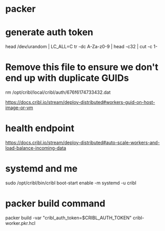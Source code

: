# packer

# generate auth token

head /dev/urandom | LC_ALL=C tr -dc A-Za-z0-9 | head -c32 | cut -c 1-



# Remove this file to ensure we don't end up with duplicate GUIDs

rm /opt/cribl/local/cribl/auth/676f6174733432.dat

https://docs.cribl.io/stream/deploy-distributed#workers-guid-on-host-image-or-vm



# health endpoint

https://docs.cribl.io/stream/deploy-distributed#auto-scale-workers-and-load-balance-incoming-data 


# systemd and me 

sudo /opt/cribl/bin/cribl boot-start enable -m systemd -u cribl

# packer build command
packer build -var "cribl_auth_token=$CRIBL_AUTH_TOKEN" cribl-worker.pkr.hcl
